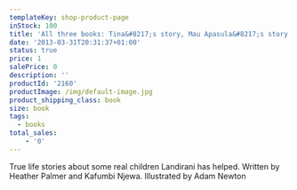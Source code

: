 ```yaml
---
templateKey: shop-product-page
inStock: 100
title: 'All three books: Tina&#8217;s story, Mau Apasula&#8217;s story and Lazalo&#8217;s story.'
date: '2013-03-31T20:31:37+01:00'
status: true
price: 1
salePrice: 0
description: ''
productId: '2160'
productImage: /img/default-image.jpg
product_shipping_class: book
size: book
tags:
  - books
total_sales:
    - '0'
---
```

True life stories about some real children Landirani has helped. Written by Heather Palmer and Kafumbi Njewa. Illustrated by Adam Newton